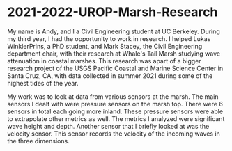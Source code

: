 # 2021-2022-UROP-Marsh-Research

My name is Andy, and I a Civil Engineering student at UC Berkeley. During my third year, I had the opportunity to work in research. I helped Lukas WinklerPrins, a PhD student, and Mark Stacey, the Civil Engineering department chair, with their research at Whale's Tail Marsh studying wave attenuation in coastal marshes. This research was apart of a bigger research project of the USGS Pacific Coastal and Marine Science Center in Santa Cruz, CA, with data collected in summer 2021 during some of the highest tides of the year.

My work was to look at data from various sensors at the marsh. The main sensors I dealt with were pressure sensors on the marsh top. There were 6 sensors in total each going more inland. These pressure sensors were able to extrapolate other metrics as well. The metrics I analyzed were significant wave height and depth.
Another sensor that I briefly looked at was the velocity sensor. This sensor records the velocity of the incoming waves in the three dimensions.
